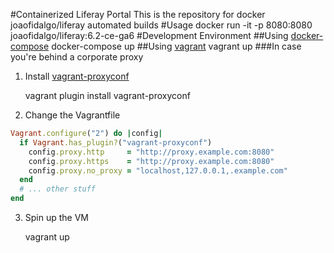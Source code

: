 #Containerized Liferay Portal
This is the repository for docker joaofidalgo/liferay automated builds
#Usage
docker run -it -p 8080:8080 joaofidalgo/liferay:6.2-ce-ga6
#Development Environment
##Using [docker-compose](https://www.docker.com/docker-compose/ "docker-compose")
docker-compose up
##Using [vagrant](https://www.vagrantup.com "vagrant")
vagrant up
###In case you're behind a corporate proxy
1. Install [vagrant-proxyconf](http://tmatilai.github.io/vagrant-proxyconf/ "vagrant-proxyconf")

   vagrant plugin install vagrant-proxyconf

2. Change the Vagrantfile

```ruby
Vagrant.configure("2") do |config|
  if Vagrant.has_plugin?("vagrant-proxyconf")
    config.proxy.http     = "http://proxy.example.com:8080"
    config.proxy.https    = "http://proxy.example.com:8080"
    config.proxy.no_proxy = "localhost,127.0.0.1,.example.com"
  end
  # ... other stuff
end
```

3. Spin up the VM

   vagrant up
